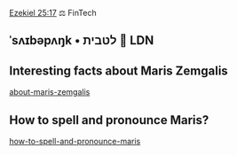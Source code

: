 [Ezekiel 25:17](https://www.youtube.com/watch?v=x2WK_eWihdU) ⚖️ FinTech

ˈsʌɪbəpʌŋk • לטבית 📍 LDN
---

## Interesting facts about Maris Zemgalis
[about-maris-zemgalis](./about-maris-zemgalis.html)

## How to spell and pronounce Maris? 
[how-to-spell-and-pronounce-maris](./how-to-spell-and-pronounce-maris.html)
